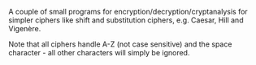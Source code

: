 
A couple of small programs for encryption/decryption/cryptanalysis for simpler ciphers like shift and substitution ciphers, e.g. Caesar, Hill and Vigenère.

Note that all ciphers handle A-Z (not case sensitive) and the space character - all other characters will simply be ignored.
